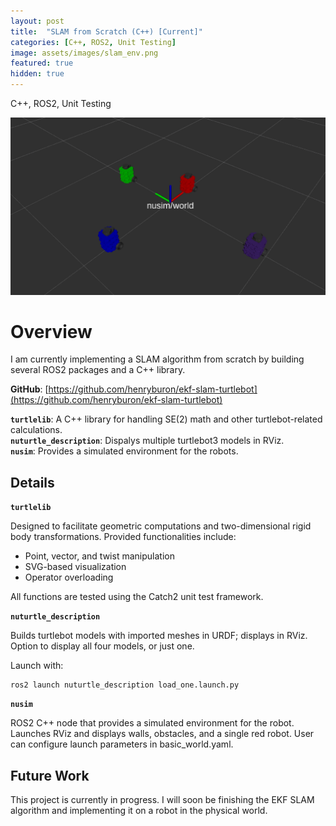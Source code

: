 ```yaml
---
layout: post
title:  "SLAM from Scratch (C++) [Current]"
categories: [C++, ROS2, Unit Testing]
image: assets/images/slam_env.png
featured: true
hidden: true
---
```


C++, ROS2, Unit Testing

![SLAM](/assets/images/slam_all.png)

# Overview

I am currently implementing a SLAM algorithm from scratch by building several ROS2 packages and a C++ library.

**GitHub**: [https://github.com/henryburon/ekf-slam-turtlebot](https://github.com/henryburon/ekf-slam-turtlebot)

**`turtlelib`**: A C++ library for handling SE(2) math and other turtlebot-related calculations.  
**`nuturtle_description`**: Dispalys multiple turtlebot3 models in RViz.  
**`nusim`**: Provides a simulated environment for the robots.  

## Details

**`turtlelib`**

Designed to facilitate geometric computations and two-dimensional rigid body transformations. Provided functionalities include:  
* Point, vector, and twist manipulation
* SVG-based visualization
* Operator overloading

All functions are tested using the Catch2 unit test framework.

**`nuturtle_description`**    

Builds turtlebot models with imported meshes in URDF; displays in RViz. Option to display all four models, or just one.

Launch with:

```
ros2 launch nuturtle_description load_one.launch.py
```

**`nusim`**  

ROS2 C++ node that provides a simulated environment for the robot. Launches RViz and displays walls, obstacles, and a single red robot. User can configure launch parameters in basic_world.yaml.


## Future Work

This project is currently in progress. I will soon be finishing the EKF SLAM algorithm and implementing it on a robot in the physical world.



